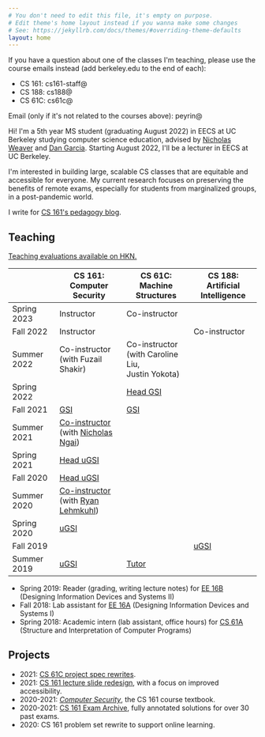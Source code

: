 ```yaml
---
# You don't need to edit this file, it's empty on purpose.
# Edit theme's home layout instead if you wanna make some changes
# See: https://jekyllrb.com/docs/themes/#overriding-theme-defaults
layout: home
---
```


If you have a question about one of the classes I'm teaching, please use the course emails instead (add berkeley.edu to the end of each):
- CS 161: cs161-staff@
- CS 188: cs188@
- CS 61C: cs61c@

Email (only if it's not related to the courses above): peyrin@

Hi! I'm a 5th year MS student (graduating August 2022) in EECS at UC Berkeley studying computer science education, advised by [Nicholas Weaver](http://www1.icsi.berkeley.edu/~nweaver/) and [Dan Garcia](https://people.eecs.berkeley.edu/~ddgarcia/). Starting August 2022, I'll be a lecturer in EECS at UC Berkeley.

I'm interested in building large, scalable CS classes that are equitable and accessible for everyone. My current research focuses on preserving the benefits of remote exams, especially for students from marginalized groups, in a post-pandemic world.

I write for [CS 161's pedagogy blog](https://pedagogy.cs161.org/).

## Teaching

[Teaching evaluations available on HKN.](https://hkn.eecs.berkeley.edu/coursesurveys/instructor/Kao,Peyrin)

<table>
<colgroup>
  <col span="1" style="width: 19%;">
  <col span="1" style="width: 27%;">
  <col span="1" style="width: 27%;">
  <col span="1" style="width: 27%;">
</colgroup>
<thead>
  <tr>
    <th></th>
    <th>CS 161: Computer Security</th>
    <th>CS 61C: Machine Structures</th>
    <th>CS 188: Artificial Intelligence</th>
  </tr>
</thead>
<tbody>
  <tr>
    <td>Spring 2023</td>
    <td>Instructor</td>
    <td>Co-instructor</td>
    <td></td>
  </tr>
  <tr>
    <td>Fall 2022</td>
    <td>Instructor</td>
    <td></td>
    <td>Co-instructor</td>
  </tr>
  <tr>
    <td>Summer 2022</td>
    <td>Co-instructor<br>(with Fuzail Shakir)</td>
    <td>Co-instructor<br>(with Caroline Liu,<br>Justin Yokota)</td>
    <td></td>
  </tr>
  <tr>
    <td>Spring 2022</td>
    <td></td>
    <td><a href="https://cs61c.org/sp22/" target="_blank" rel="noopener noreferrer">Head GSI</a></td>
    <td></td>
  </tr>
  <tr>
    <td>Fall 2021<br></td>
    <td><a href="https://fa21.cs161.org/" target="_blank" rel="noopener noreferrer">GSI</a></td>
    <td><a href="https://cs61c.org/fa21/" target="_blank" rel="noopener noreferrer">GSI</a></td>
    <td></td>
  </tr>
  <tr>
    <td>Summer 2021</td>
    <td><a href="https://su21.cs161.org/" target="_blank" rel="noopener noreferrer">Co-instructor</a><br>(with <a href="https://ngai.me/" target="_blank" rel="noopener noreferrer">Nicholas Ngai</a>)</td>
    <td></td>
    <td></td>
  </tr>
  <tr>
    <td>Spring 2021</td>
    <td><a href="https://sp21.cs161.org/" target="_blank" rel="noopener noreferrer">Head uGSI</a></td>
    <td></td>
    <td></td>
  </tr>
  <tr>
    <td>Fall 2020</td>
    <td><a href="https://fa20.cs161.org/" target="_blank" rel="noopener noreferrer">Head uGSI</a></td>
    <td></td>
    <td></td>
  </tr>
  <tr>
    <td>Summer 2020<br></td>
    <td><a href="https://su20.cs161.org/" target="_blank" rel="noopener noreferrer">Co-instructor</a><br>(with <a href="https://ryanleh.me/" target="_blank" rel="noopener noreferrer">Ryan Lehmkuhl</a>)<br></td>
    <td></td>
    <td></td>
  </tr>
  <tr>
    <td>Spring 2020</td>
    <td><a href="https://sp20.cs161.org/" target="_blank" rel="noopener noreferrer">uGSI</a></td>
    <td></td>
    <td></td>
  </tr>
  <tr>
    <td>Fall 2019</td>
    <td></td>
    <td></td>
    <td><a href="https://inst.eecs.berkeley.edu/~cs188/fa19/" target="_blank" rel="noopener noreferrer">uGSI</a></td>
  </tr>
  <tr>
    <td>Summer 2019</td>
    <td><a href="https://inst.eecs.berkeley.edu//~cs161/su19" target="_blank" rel="noopener noreferrer">uGSI</a></td>
    <td><a href="https://cs61c.org/su19/" target="_blank" rel="noopener noreferrer">Tutor</a></td>
    <td></td>
  </tr>
</tbody>
</table>

* Spring 2019: Reader (grading, writing lecture notes) for [EE 16B](https://inst.eecs.berkeley.edu/~ee16b/sp19/) (Designing Information Devices and Systems II)
* Fall 2018: Lab assistant for [EE 16A](https://inst.eecs.berkeley.edu/~ee16a/fa18/) (Designing Information Devices and Systems I)
* Spring 2018: Academic intern (lab assistant, office hours) for [CS 61A](https://inst.eecs.berkeley.edu/~cs61a/sp18/) (Structure and Interpretation of Computer Programs)


## Projects

* 2021: [CS 61C project spec rewrites](https://fa21.cs161.org/).
* 2021: [CS 161 lecture slide redesign](https://su21.cs161.org/), with a focus on improved accessibility.
* 2020-2021: [*Computer Security*](https://textbook.cs161.org/), the CS 161 course textbook.
* 2020-2021: [CS 161 Exam Archive](https://cs161.org/resources.html#past-exams), fully annotated solutions for over 30 past exams.
* 2020: CS 161 problem set rewrite to support online learning.
